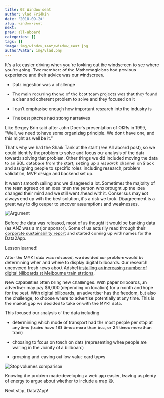 ```yaml
---
title: 02 Window seat
author: Vlad Fridkin
date: '2018-09-20'
slug: window-seat
next: 
prev: all-aboard
categories: []
tags: []
image: img/window_seat/window_seat.jpg
authorAvatar: img/vlad.png
---
```


It's a lot easier driving when you're looking out the windscreen to see where you're going.  Two members of the Mathemagicians had previous experience and their advice was our windscreen. 

- Data ingestion was a challenge

- The main recurring theme of the best team projects was that they found a clear and coherent problem to solve and they focused on it

- I can’t emphasise enough how important research into the industry is

- The best pitches had strong narratives

Like Sergey Brin said after John Doerr's presentation of OKRs in 1999, “Well, we need to have some organizing principle. We don’t have one, and this might as well be it.”

That's why we had the Shark Tank at the start (see All aboard post), so we could identify the problem to solve and focus our analysis of the data towards solving that problem.  Other things we did included moving the data to an SQL database from the start, setting up a _research_ channel on Slack and assigning people to specific roles, including research, problem validation, MVP design and backend set up.

It wasn't smooth sailing and we disagreed a lot.  Sometimes the majority of the team agreed on an idea, then the person who brought up the idea changed their mind and we still went ahead with it.  Consensus may not always end up with the best solution, it's a risk we took.  Disagreement is a great way to dig deeper to uncover assumptions and weaknesses.

![Argument](/img/window_seat/Mocking_Bird_Argument.jpg)

Before the data was released, most of us thought it would be banking data (as ANZ was a major sponsor).  Some of us actually read through their [corporate sustainability report](http://www.anz.com/about-us/corporate-sustainability/reporting-performance/sustainability-reporting/) and started coming up with names for the Data2App.  

Lesson learned!

After the MYKI data was released, we decided our problem would be determining when and where to display digital billboards.  Our research uncovered fresh news about Adshel [installing an increasing number of digital billboards at Melbourne train stations](https://www.adshel.com.au/adshel-transforms-national-coverage-with-launch-of-metro-trains-melbourne/).  

New capabilities often bring new challenges.  With paper billboards, an advertiser may pay $6,000 (depending on location) for a month and hope for the best.  With digital billboards, an advertiser has the freedom, but also the challenge, to choose where to advertise potentially at any time.  This is the market gap we decided to take on with the MYKI data.

This focused our analysis of the data including

- determining which mode of transport had the most people per stop at any time (trains have 188 times more than bus, or 24 times more than tram)

- choosing to focus on touch on data (representing when people are waiting in the vicinity of a billboard)

- grouping and leaving out low value card types

![Stop volumes comparison](/img/window_seat/train_stop_volume188.JPG)

Knowing the problem made developing a web app easier, leaving us plenty of energy to argue about whether to include a map :sweat_smile:.

Next stop, Data2App!















